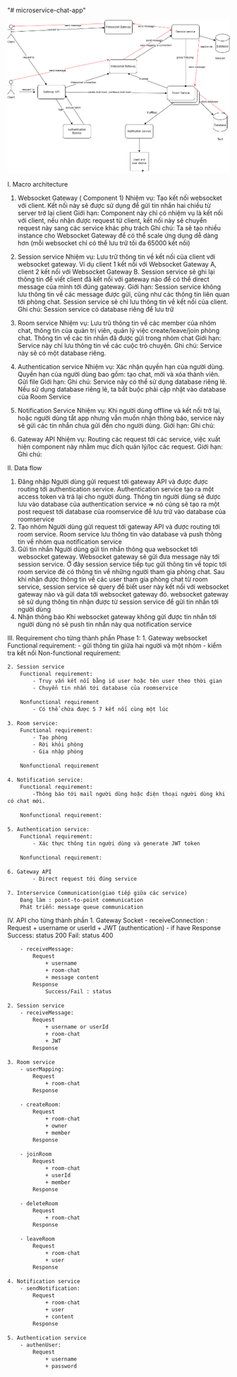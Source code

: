 "# microservice-chat-app" 

![alt text](./chat-app-diagram.png)


I. Macro architecture
1. Websocket Gateway ( Component 1) 
Nhiệm vụ: Tạo kết nối websocket với client. Kết nối này sẽ được sử dụng để gửi tin nhắn hai chiều từ server trở lại client
Giới hạn: Component này chỉ có nhiệm vụ là kết nối với client, nếu nhận được request từ client, kết nối này sẽ chuyển request này sang các service khác phụ trách
Ghi chú: Ta sẽ tạo nhiều instance cho Websocket Gateway để có thể scale ứng dụng dễ dàng hơn (mỗi websocket chỉ có thể lưu trữ tối đa 65000 kết nối)

2. Session service 
Nhiệm vụ: Lưu trữ thông tin về kết nối của client với websocket gateway. Ví dụ client 1 kết nối với Websocket Gateway A, client 2 kết nối với Websocket Gateway B.
Session service sẽ ghi lại thông tin để viết client đã kết nối với gateway nào để có thể direct message của mình tới đúng gateway. 
Giới hạn: Session service không lưu thông tin về các message được gửi, cũng như các thông tin liên quan tới phòng chat. Session service sẽ chỉ lưu thông tin về 
kết nối của client. 
Ghi chú: Session service có database riêng để lưu trữ

3. Room service
Nhiệm vụ: Lưu trũ thông tin về các member của nhóm chat, thông tin của quản trị viên, quản lý việc create/leave/join phòng chat. Thông tin về các tin nhắn đã được gửi 
trong nhóm chat
Giới hạn: Service này chỉ lưu thông tin về các cuộc trò chuyện.
Ghi chú: Service này sẽ có một database riêng.

4. Authentication service
Nhiệm vụ: Xác nhận quyền hạn của người dùng. Quyền hạn của người dùng bao gồm: tạo chat, mời và xóa thành viên. Gửi file
Giới hạn: 
Ghi chú: Service này có thể sử dụng database riêng lẻ. Nếu sử dụng database riêng lẻ, ta bắt buộc phải cập nhật vào database của Room Service

5. Notification Service
Nhiệm vụ: Khi người dùng offline và kết nối trở lại, hoặc người dùng tắt app nhưng vẫn muốn nhận thông báo, service này sẽ gửi các tin nhắn chưa gửi đến cho người dùng.
Giới hạn:
Ghi chú: 

6. Gateway API
Nhiệm vụ: Routing các request tới các service, việc xuất hiện component này nhằm mục đích quản lý/lọc các request.
Giới hạn:
Ghi chú: 

II. Data flow
1. Đăng nhập
	Người dùng gửi request tới gateway API và được được routing tới authentication service. Authentication service tạo ra một access token và trả lại cho người dùng. Thông tin người dùng sẽ được lưu vào database 
	của authentication service => nó cũng sẽ tạo ra một post request tới database của roomservice để lưu trữ vào database của roomservice
2. Tạo nhóm
	Người dùng gửi request tới gateway API và được routing tới room service. Room service lưu thông tin vào database và push thông tin về nhóm qua notification service 
3. Gửi tin nhắn
	Người dùng gửi tin nhắn thông qua websocket tới websocket gateway. Websocket gateway sẽ gửi đưa message này tới session service. Ở đây session service tiếp tục gửi thông tin về topic tới room service 
	đẻ có thông tin về những người tham gia phòng chat. Sau khi nhận được thông tin về các user tham gia phòng chat từ room service, session service sẽ query để biết user này kết nối với websocket gateway nào 
	và gửi data tới websocket gateway đó. websocket gateway sẽ sử dụng thông tin nhận được từ session service để gửi tin nhắn tới người dùng
4. Nhận thông báo
	Khi websocket gateway không gửi được tin nhắn tới người dùng nó sẽ push tin nhắn này qua notification service
	
III. Requirement cho từng thành phần 
Phase 1:
	1. Gateway websocket
		Functional requirement: 
			- gửi thông tin giữa hai người và một nhóm
			- kiểm tra kết nối
		Non-functional requirement: 
	
	2. Session service
		Functional requirement:
			- Truy vấn kết nối bằng id user hoặc tên user theo thời gian 
			- Chuyển tin nhắn tới database của roomservice 
			
		Nonfunctional requirement
			- Có thể chứa được 5 7 kết nối cùng một lúc
			
	3. Room service:
		Functional requirement:
			- Tạo phòng 
			- Rời khỏi phòng
			- Gia nhập phòng
			
		Nonfunctional requirement

	4. Notification service:
		Functional requirement:
			-Thông báo tới mail người dùng hoặc điện thoại người dùng khi có chat mới.
		
		Nonfunctional requirement:
		
	5. Authentication service:
		Functional requirement:
			- Xác thực thông tin người dùng và generate JWT token 
			
		Nonfunctional requirement:
			
	6. Gateway API
			- Direct request tới đúng service
			
	7. Interservice Communication(giao tiếp giữa các service)
		Đang làm : point-to-point communication
		Phát triển: message queue communication
			
IV. API cho từng thành phần 
	1. Gateway Socket
		- receiveConnection : 
			Request
				+ username or userId 
				+ JWT (authentication) - if have
			Response
				Success: status 200
				Fail: status 400
			
		- receiveMessage: 
			Request
				+ username
				+ room-chat
				+ message content 
			Response
				Success/Fail : status
		
	2. Session service
		- receiveMessage:
			Request
				+ username or userId
				+ room-chat
				+ JWT
			Response
			
	3. Room service
		- userMapping: 
			Request
				+ room-chat
			Response
		
		- createRoom: 
			Request
				+ room-chat
				+ owner
				+ member
			Response
			
		- joinRoom
			Request
				+ room-chat
				+ userId
				+ member
			Response
			
		- deleteRoom
			Request
				+ room-chat
			Response
		
		- leaveRoom
			Request
				+ room-chat
				+ user 
			Response
	
	4. Notification service
		- sendNotification:
			Request
				+ room-chat
				+ user
				+ content
			Response
			
	5. Authentication service
		- authenUser:
			Request
				+ username
				+ password




